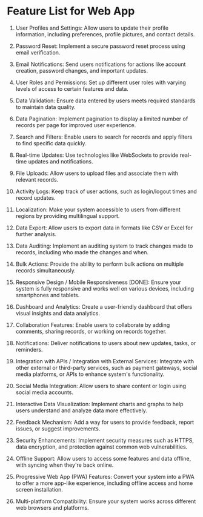 # Feature List for Web App

1. User Profiles and Settings: Allow users to update their profile information, including preferences, profile pictures, and contact details.

2. Password Reset: Implement a secure password reset process using email verification.

3. Email Notifications: Send users notifications for actions like account creation, password changes, and important updates.

4. User Roles and Permissions: Set up different user roles with varying levels of access to certain features and data.

5. Data Validation: Ensure data entered by users meets required standards to maintain data quality.

6. Data Pagination: Implement pagination to display a limited number of records per page for improved user experience.

7. Search and Filters: Enable users to search for records and apply filters to find specific data quickly.

8. Real-time Updates: Use technologies like WebSockets to provide real-time updates and notifications.

9. File Uploads: Allow users to upload files and associate them with relevant records.

10. Activity Logs: Keep track of user actions, such as login/logout times and record updates.

11. Localization: Make your system accessible to users from different regions by providing multilingual support.

12. Data Export: Allow users to export data in formats like CSV or Excel for further analysis.

13. Data Auditing: Implement an auditing system to track changes made to records, including who made the changes and when.

14. Bulk Actions: Provide the ability to perform bulk actions on multiple records simultaneously.

15. Responsive Design / Mobile Responsiveness [DONE]: Ensure your system is fully responsive and works well on various devices, including smartphones and tablets.

16. Dashboard and Analytics: Create a user-friendly dashboard that offers visual insights and data analytics.

17. Collaboration Features: Enable users to collaborate by adding comments, sharing records, or working on records together.

18. Notifications: Deliver notifications to users about new updates, tasks, or reminders.

19. Integration with APIs / Integration with External Services: Integrate with other external or third-party services, such as payment gateways, social media platforms, or APIs to enhance system's functionality.

20. Social Media Integration: Allow users to share content or login using social media accounts.

21. Interactive Data Visualization: Implement charts and graphs to help users understand and analyze data more effectively.

22. Feedback Mechanism: Add a way for users to provide feedback, report issues, or suggest improvements.

23. Security Enhancements: Implement security measures such as HTTPS, data encryption, and protection against common web vulnerabilities.

24. Offline Support: Allow users to access some features and data offline, with syncing when they're back online.

25. Progressive Web App (PWA) Features: Convert your system into a PWA to offer a more app-like experience, including offline access and home screen installation.

26. Multi-platform Compatibility: Ensure your system works across different web browsers and platforms.